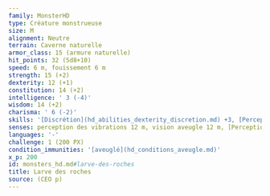 ```yaml
---
family: MonsterHD
type: Créature monstrueuse
size: M
alignment: Neutre
terrain: Caverne naturelle
armor_class: 15 (armure naturelle)
hit_points: 32 (5d8+10)
speed: 6 m, fouissement 6 m
strength: 15 (+2)
dexterity: 12 (+1)
constitution: 14 (+2)
intelligence: ' 3 (-4)'
wisdom: 14 (+2)
charisma: ' 6 (-2)'
skills: '[Discrétion](hd_abilities_dexterity_discretion.md) +3, [Perception](hd_abilities_wisdom_perception.md) +6'
senses: perception des vibrations 12 m, vision aveugle 12 m, [Perception passive](hd_abilities_dexterity_perception_passive.md) 16
languages: '-'
challenge: 1 (200 PX)
condition_immunities: '[aveuglé](hd_conditions_aveugle.md)'
x_p: 200
id: monsters_hd.md#larve-des-roches
title: Larve des roches
source: (CEO p)
---
```


